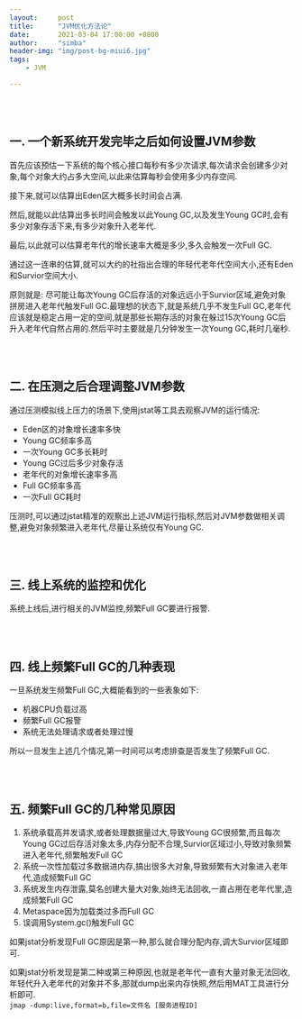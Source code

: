 ```yaml
---
layout:     post
title:      "JVM优化方法论"
date:       2021-03-04 17:00:00 +0800
author:     "simba"
header-img: "img/post-bg-miui6.jpg"
tags:
    - JVM

---
```








<br><br>
## <span id="jump1">一. 一个新系统开发完毕之后如何设置JVM参数</span>

首先应该预估一下系统的每个核心接口每秒有多少次请求,每次请求会创建多少对象,每个对象大约占多大空间,以此来估算每秒会使用多少内存空间.<br>

接下来,就可以估算出Eden区大概多长时间会占满.<br>

然后,就能以此估算出多长时间会触发以此Young GC,以及发生Young GC时,会有多少对象存活下来,有多少对象升入老年代.<br>

最后,以此就可以估算老年代的增长速率大概是多少,多久会触发一次Full GC.<br>

通过这一连串的估算,就可以大约的社指出合理的年轻代老年代空间大小,还有Eden和Survior空间大小.<br>

原则就是: 尽可能让每次Young GC后存活的对象远远小于Survior区域,避免对象拼房进入老年代触发Full GC.最理想的状态下,就是系统几乎不发生Full GC,老年代应该就是稳定占用一定的空间,就是那些长期存活的对象在躲过15次Young GC后升入老年代自然占用的.然后平时主要就是几分钟发生一次Young GC,耗时几毫秒.<br>



<br><br>
## <span id="jump2">二. 在压测之后合理调整JVM参数</span>

通过压测模拟线上压力的场景下,使用jstat等工具去观察JVM的运行情况:
* Eden区的对象增长速率多快
* Young GC频率多高
* 一次Young GC多长耗时
* Young GC过后多少对象存活
* 老年代的对象增长速率多高
* Full GC频率多高
* 一次Full GC耗时

压测时,可以通过jstat精准的观察出上述JVM运行指标,然后对JVM参数做相关调整,避免对象频繁进入老年代,尽量让系统仅有Young GC.<br>



<br><br>
## <span id="jump3">三. 线上系统的监控和优化</span>

系统上线后,进行相关的JVM监控,频繁Full GC要进行报警.<br>



<br><br>
## <span id="jump4">四. 线上频繁Full GC的几种表现</span>

一旦系统发生频繁Full GC,大概能看到的一些表象如下:
* 机器CPU负载过高
* 频繁Full GC报警
* 系统无法处理请求或者处理过慢

所以一旦发生上述几个情况,第一时间可以考虑排查是否发生了频繁Full GC.<br>



<br><br>
## <span id="jump5">五. 频繁Full GC的几种常见原因</span>

1. 系统承载高并发请求,或者处理数据量过大,导致Young GC很频繁,而且每次Young GC过后存活对象太多,内存分配不合理,Survior区域过小,导致对象频繁进入老年代,频繁触发Full GC
2. 系统一次性加载过多数据进内存,搞出很多大对象,导致频繁有大对象进入老年代,造成频繁Full GC
3. 系统发生内存泄露,莫名创建大量大对象,始终无法回收,一直占用在老年代里,造成频繁Full GC
4. Metaspace因为加载类过多而Full GC
5. 误调用System.gc()触发Full GC

如果jstat分析发现Full GC原因是第一种,那么就合理分配内存,调大Survior区域即可.<br>

如果jstat分析发现是第二种或第三种原因,也就是老年代一直有大量对象无法回收,年轻代升入老年代的对象并不多,那就dump出来内存快照,然后用MAT工具进行分析即可.<br>
``
jmap -dump:live,format=b,file=文件名 [服务进程ID]
``


